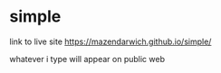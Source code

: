 # simple

link to live site https://mazendarwich.github.io/simple/

whatever i type will appear on public web
